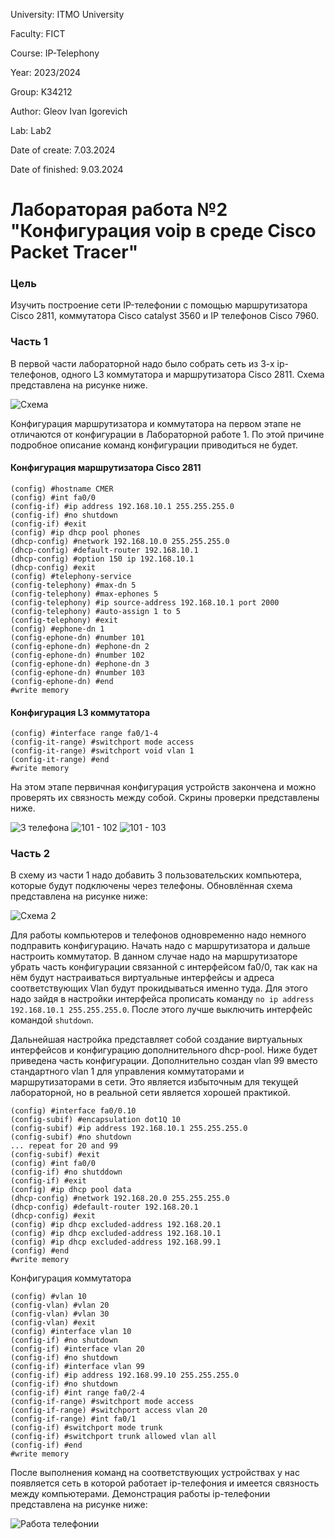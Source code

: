 University: ITMO University

Faculty: FICT

Course: IP-Telephony

Year: 2023/2024

Group: K34212

Author: Gleov Ivan Igorevich

Lab: Lab2

Date of create: 7.03.2024

Date of finished: 9.03.2024

# Лабораторая работа №2 "Конфигурация voip в среде Cisco Packet Tracer"

### Цель

Изучить построение сети IP-телефонии с помощью маршрутизатора Cisco 2811, коммутатора Cisco catalyst 3560 и IP телефонов Cisco 7960.

### Часть 1

В первой части лабораторной надо было собрать сеть из 3-х ip-телефонов, одного L3 коммутатора и маршрутизатора Cisco 2811. Схема представлена на рисунке ниже.

![Схема](./img1.png)

Конфигурация маршрутизатора и коммутатора на первом этапе не отличаются от конфигурации в Лабораторной работе 1. По этой причине подробное описание команд конфигурации приводиться не будет.

#### Конфигурация маршрутизатора Cisco 2811

```cisco
(config) #hostname CMER
(config) #int fa0/0
(config-if) #ip address 192.168.10.1 255.255.255.0
(config-if) #no shutdown
(config-if) #exit
(config) #ip dhcp pool phones
(dhcp-config) #network 192.168.10.0 255.255.255.0
(dhcp-config) #default-router 192.168.10.1
(dhcp-config) #option 150 ip 192.168.10.1
(dhcp-config) #exit
(config) #telephony-service
(config-telephony) #max-dn 5
(config-telephony) #max-ephones 5
(config-telephony) #ip source-address 192.168.10.1 port 2000
(config-telephony) #auto-assign 1 to 5
(config-telephony) #exit
(config) #ephone-dn 1
(config-ephone-dn) #number 101
(config-ephone-dn) #ephone-dn 2
(config-ephone-dn) #number 102
(config-ephone-dn) #ephone-dn 3
(config-ephone-dn) #number 103
(config-ephone-dn) #end
#write memory
```

#### Конфигурация L3 коммутатора

```cisco
(config) #interface range fa0/1-4
(config-it-range) #switchport mode access
(config-it-range) #switchport void vlan 1
(config-it-range) #end
#write memory
```

На этом этапе первичная конфигурация устройств закончена и можно проверять их связность между собой. Скрины проверки представлены ниже.

![3 телефона](./img2.png)
![101 - 102](./img3.png)
![101 - 103](./img4.png)

### Часть 2

В схему из части 1 надо добавить 3 пользовательских компьютера, которые будут подключены через телефоны. Обновлённая схема представлена на рисунке ниже:

![Схема 2](./img5.png)

Для работы компьютеров и телефонов одновременно надо немного подправить конфигурацию. Начать надо с маршрутизатора и дальше настроить коммутатор. В данном случае надо на маршрутизаторе убрать часть конфигурации связанной с интерфейсом fa0/0, так как на нём будут настраиваться виртуальные интерфейсы и адреса соответствующих Vlan будут прокидываться именно туда. Для этого надо зайдя в настройки интерфейса прописать команду `no ip address 192.168.10.1 255.255.255.0`. После этого лучше выключить интерфейс командой `shutdown`.

Дальнейшая настройка представляет собой создание виртуальных интерфейсов и конфигурацию дополнительного dhcp-pool. Ниже будет приведена часть конфигурации. Дополнительно создан vlan 99 вместо стандартного vlan 1 для управления коммутаторами и маршрутизаторами в сети. Это является избыточным для текущей лабораторной, но в реальной сети является хорошей практикой.

```cisco
(config) #interface fa0/0.10
(config-subif) #encapsulation dot1Q 10
(config-subif) #ip address 192.168.10.1 255.255.255.0
(config-subif) #no shutdown
... repeat for 20 and 99
(config-subif) #exit
(config) #int fa0/0
(config-if) #no shutddown
(config-if) #exit
(config) #ip dhcp pool data
(dhcp-config) #network 192.168.20.0 255.255.255.0
(dhcp-config) #default-router 192.168.20.1
(dhcp-config) #exit
(config) #ip dhcp excluded-address 192.168.20.1
(config) #ip dhcp excluded-address 192.168.10.1
(config) #ip dhcp excluded-address 192.168.99.1
(config) #end
#write memory
```

Конфигурация коммутатора

```cisco
(config) #vlan 10
(config-vlan) #vlan 20
(config-vlan) #vlan 30
(config-vlan) #exit
(config) #interface vlan 10
(config-if) #no shutdown
(config-if) #interface vlan 20
(config-if) #no shutdown
(config-if) #interface vlan 99
(config-if) #ip address 192.168.99.10 255.255.255.0
(config-if) #no shutdown
(config-if) #int range fa0/2-4
(config-if-range) #switchport mode access
(config-if-range) #switchport access vlan 20
(config-if-range) #int fa0/1
(config-if) #switchport mode trunk
(config-if) #switchport trunk allowed vlan all
(config-if) #end
#write memory
```

После выполнения команд на соответствующих устройствах у нас появляется сеть в которой работает ip-телефония и имеется связность между компьютерами. Демонстрация работы ip-телефонии представлена на рисунке ниже:

![Работа телефонии](./img6.png)
